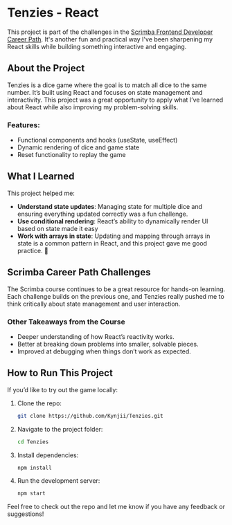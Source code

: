 # Tenzies - React
This project is part of the challenges in the [Scrimba Frontend Developer Career Path](https://scrimba.com/). It's another fun and practical way I've been sharpening my React skills while building something interactive and engaging.

## About the Project
Tenzies is a dice game where the goal is to match all dice to the same number. It’s built using React and focuses on state management and interactivity. This project was a great opportunity to apply what I’ve learned about React while also improving my problem-solving skills.

### Features:
- Functional components and hooks (useState, useEffect)
- Dynamic rendering of dice and game state
- Reset functionality to replay the game

## What I Learned

This project helped me:
- **Understand state updates**: Managing state for multiple dice and ensuring everything updated correctly was a fun challenge.
- **Use conditional rendering**: React’s ability to dynamically render UI based on state made it easy
- **Work with arrays in state**: Updating and mapping through arrays in state is a common pattern in React, and this project gave me good practice. 🤣

## Scrimba Career Path Challenges

The Scrimba course continues to be a great resource for hands-on learning. Each challenge builds on the previous one, and Tenzies really pushed me to think critically about state management and user interaction.

### Other Takeaways from the Course
- Deeper understanding of how React’s reactivity works.
- Better at breaking down problems into smaller, solvable pieces.
- Improved at debugging when things don’t work as expected.

## How to Run This Project

If you’d like to try out the game locally:

1. Clone the repo:
   ```bash
   git clone https://github.com/Kynjii/Tenzies.git
   ```

2. Navigate to the project folder:
   ```bash
   cd Tenzies
   ```

3. Install dependencies:
   ```bash
   npm install
   ```

4. Run the development server:
   ```bash
   npm start
   ```

Feel free to check out the repo and let me know if you have any feedback or suggestions!

